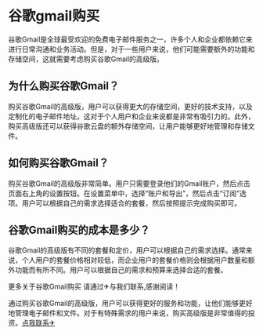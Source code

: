 # 谷歌gmail购买

谷歌Gmail是全球最受欢迎的免费电子邮件服务之一，许多个人和企业都依赖它来进行日常沟通和业务活动。但是，对于一些用户来说，他们可能需要额外的功能和存储空间，这就需要考虑购买谷歌Gmail的高级版。

## 为什么购买谷歌Gmail？

购买谷歌Gmail的高级版，用户可以获得更大的存储空间，更好的技术支持，以及定制化的电子邮件地址。这对于个人用户和企业来说都是非常有吸引力的。此外，购买高级版还可以获得谷歌云盘的额外存储空间，让用户能够更好地管理和存储文件。

## 如何购买谷歌Gmail？

购买谷歌Gmail的高级版非常简单。用户只需要登录他们的Gmail账户，然后点击页面右上角的设置按钮。在设置菜单中，选择“账户和导出”，然后点击“订阅”选项。用户可以根据自己的需求选择适合的套餐，然后按照提示完成购买即可。

## 谷歌Gmail购买的成本是多少？

谷歌Gmail的高级版有不同的套餐和定价，用户可以根据自己的需求选择。通常来说，个人用户的套餐价格相对较低，而企业用户的套餐价格则会根据用户数量和额外功能而有所不同。用户可以根据自己的需求和预算来选择合适的套餐。

更多关于谷歌Gmail购买 请通过✈与我们联系,感谢阅读！

通过购买谷歌Gmail的高级版，用户可以获得更好的服务和功能，让他们能够更好地管理电子邮件和文件。对于有特殊需求的用户来说，购买高级版是非常值得的投资。[点我联系✈](https://gm.G208.com)